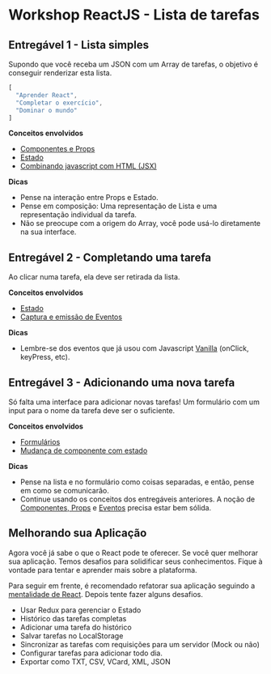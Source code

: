 # Workshop ReactJS - Lista de tarefas

## Entregável 1 - Lista simples
Supondo que você receba um JSON com um Array de tarefas, o objetivo é conseguir renderizar esta lista.

```javascript
[
  "Aprender React",
  "Completar o exercício",
  "Dominar o mundo"
]
```
**Conceitos envolvidos**
- [Componentes e Props](https://facebook.github.io/react/docs/components-and-props.html)
- [Estado](https://facebook.github.io/react/docs/state-and-lifecycle.html)
- [Combinando javascript com HTML (JSX)](https://facebook.github.io/react/docs/introducing-jsx.html)

**Dicas**
- Pense na interação entre Props e Estado.
- Pense em composição: Uma representação de Lista e uma representação individual da tarefa.
- Não se preocupe com a origem do Array, você pode usá-lo diretamente na sua interface.

## Entregável 2 - Completando uma tarefa
Ao clicar numa tarefa, ela deve ser retirada da lista.

**Conceitos envolvidos**
- [Estado](https://facebook.github.io/react/docs/state-and-lifecycle.html)
- [Captura e emissão de Eventos](https://facebook.github.io/react/docs/handling-events.html)

**Dicas**
- Lembre-se dos eventos que já usou com Javascript [Vanilla](http://vanilla-js.com/) (onClick, keyPress, etc).

## Entregável 3 - Adicionando uma nova tarefa
Só falta uma interface para adicionar novas tarefas! Um formulário com um input para o nome da tarefa deve ser o suficiente.

**Conceitos envolvidos**
- [Formulários](https://facebook.github.io/react/docs/forms.html)
- [Mudança de componente com estado](https://facebook.github.io/react/docs/lifting-state-up.html)

**Dicas**
- Pense na lista e no formulário como coisas separadas, e então, pense em como se comunicarão.
- Continue usando os conceitos dos entregáveis anteriores. A noção de [Componentes, Props](https://facebook.github.io/react/docs/components-and-props.html) e [Eventos](https://facebook.github.io/react/docs/handling-events.html) precisa estar bem sólida.

## Melhorando sua Aplicação
Agora você já sabe o que o React pode te oferecer. Se você quer melhorar sua aplicação. Temos desafios para solidificar seus conhecimentos. Fique à vontade para tentar e aprender mais sobre a plataforma.

Para seguir em frente, é recomendado refatorar sua aplicação seguindo a [mentalidade de React](https://facebook.github.io/react/docs/thinking-in-react.html). Depois tente fazer alguns desafios.

- Usar Redux para gerenciar o Estado
- Histórico das tarefas completas
- Adicionar uma tarefa do histórico
- Salvar tarefas no LocalStorage
- Sincronizar as tarefas com requisições para um servidor (Mock ou não)
- Configurar tarefas para adicionar todo dia.
- Exportar como TXT, CSV, VCard, XML, JSON